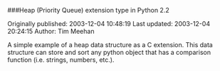 ###Heap (Priority Queue) extension type in Python 2.2

Originally published: 2003-12-04 10:48:19
Last updated: 2003-12-04 20:24:15
Author: Tim Meehan

A simple example of a heap data structure as a C extension.  This data structure can store and sort any python object that has a comparison function (i.e. strings, numbers, etc.).
